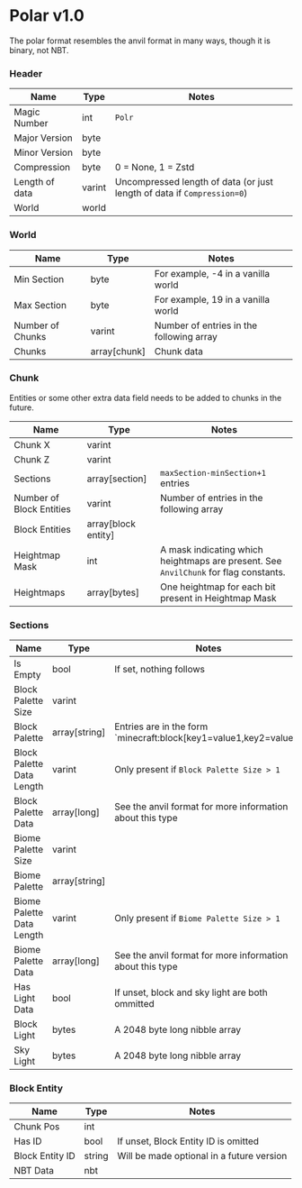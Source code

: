 # Polar v1.0

The polar format resembles the anvil format in many ways, though it is binary, not NBT.

### Header

| Name           | Type   | Notes                                                                   |
|----------------|--------|-------------------------------------------------------------------------|
| Magic Number   | int    | `Polr`                                                                  |
| Major Version  | byte   |                                                                         |
| Minor Version  | byte   |                                                                         |
| Compression    | byte   | 0 = None, 1 = Zstd                                                      |
| Length of data | varint | Uncompressed length of data (or just length of data if `Compression=0`) |
| World          | world  |                                                                         |

### World

| Name             | Type         | Notes                                    |
|------------------|--------------|------------------------------------------|
| Min Section      | byte         | For example, -4 in a vanilla world       |
| Max Section      | byte         | For example, 19 in a vanilla world       |
| Number of Chunks | varint       | Number of entries in the following array |
| Chunks           | array[chunk] | Chunk data                               |

### Chunk

Entities or some other extra data field needs to be added to chunks in the future.

| Name                     | Type                | Notes                                                                                |
|--------------------------|---------------------|--------------------------------------------------------------------------------------|
| Chunk X                  | varint              |                                                                                      |
| Chunk Z                  | varint              |                                                                                      |
| Sections                 | array[section]      | `maxSection-minSection+1` entries                                                    |
| Number of Block Entities | varint              | Number of entries in the following array                                             |
| Block Entities           | array[block entity] |                                                                                      |
| Heightmap Mask           | int                 | A mask indicating which heightmaps are present. See `AnvilChunk` for flag constants. |
| Heightmaps               | array[bytes]        | One heightmap for each bit present in Heightmap Mask                                 |

### Sections

| Name                      | Type          | Notes                                                             |
|---------------------------|---------------|-------------------------------------------------------------------|
| Is Empty                  | bool          | If set, nothing follows                                           |
| Block Palette Size        | varint        |                                                                   |
| Block Palette             | array[string] | Entries are in the form `minecraft:block[key1=value1,key2=value2] |
| Block Palette Data Length | varint        | Only present if `Block Palette Size > 1`                          |
| Block Palette Data        | array[long]   | See the anvil format for more information about this type         |
| Biome Palette Size        | varint        |                                                                   |
| Biome Palette             | array[string] |                                                                   |
| Biome Palette Data Length | varint        | Only present if `Biome Palette Size > 1`                          |
| Biome Palette Data        | array[long]   | See the anvil format for more information about this type         |
| Has Light Data            | bool          | If unset, block and sky light are both ommitted                   |
| Block Light               | bytes         | A 2048 byte long nibble array                                     |
| Sky Light                 | bytes         | A 2048 byte long nibble array                                     |

### Block Entity

| Name            | Type   | Notes                                     |
|-----------------|--------|-------------------------------------------|
| Chunk Pos       | int    |                                           |
| Has ID          | bool   | If unset, Block Entity ID is omitted      |
| Block Entity ID | string | Will be made optional in a future version |
| NBT Data        | nbt    |                                           |
